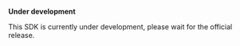 **Under development**

This SDK is currently under development, please wait for the official release.

